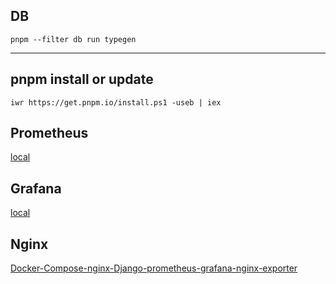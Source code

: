 ## DB

```shell
pnpm --filter db run typegen
```

---

## pnpm install or update

```shell
iwr https://get.pnpm.io/install.ps1 -useb | iex
```

## Prometheus

[local](http://localhost:9090)

## Grafana

[local](http://localhost:3000)

## Nginx

[Docker-Compose-nginx-Django-prometheus-grafana-nginx-exporter](https://github.com/hedeesaa/Docker-Compose-nginx-Django-prometheus-grafana-nginx-exporter)
